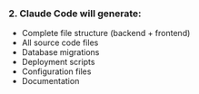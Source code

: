 ### **2. Claude Code will generate:**

- Complete file structure (backend + frontend)
- All source code files
- Database migrations
- Deployment scripts
- Configuration files
- Documentation
